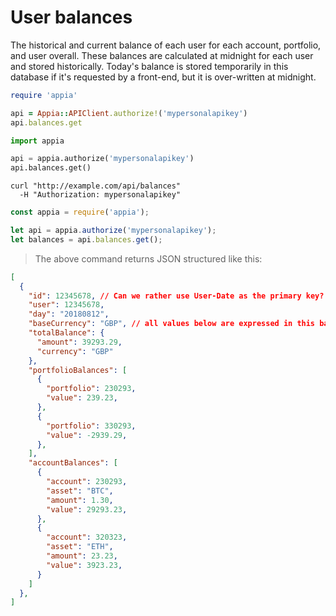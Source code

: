 # User balances

The historical and current balance of each user for each account, portfolio, and user overall. These balances are calculated at midnight for each user and stored historically. Today's balance is stored temporarily in this database if it's requested by a front-end, but it is over-written at midnight.

```ruby
require 'appia'

api = Appia::APIClient.authorize!('mypersonalapikey')
api.balances.get
```

```python
import appia

api = appia.authorize('mypersonalapikey')
api.balances.get()
```

```shell
curl "http://example.com/api/balances"
  -H "Authorization: mypersonalapikey"
```

```javascript
const appia = require('appia');

let api = appia.authorize('mypersonalapikey');
let balances = api.balances.get();
```

> The above command returns JSON structured like this:

```json
[
  {
    "id": 12345678, // Can we rather use User-Date as the primary key?
    "user": 12345678,
    "day": "20180812",
    "baseCurrency": "GBP", // all values below are expressed in this baseCurrency
    "totalBalance": {
      "amount": 39293.29,
      "currency": "GBP"
    },
    "portfolioBalances": [
      {
        "portfolio": 230293,
        "value": 239.23,
      },
      {
        "portfolio": 330293,
        "value": -2939.29,
      },
    ],
    "accountBalances": [
      {
        "account": 230293,
        "asset": "BTC",
        "amount": 1.30,
        "value": 29293.23,
      },
      {
        "account": 320323,
        "asset": "ETH",
        "amount": 23.23,
        "value": 3923.23,
      }
    ]
  },
]
```